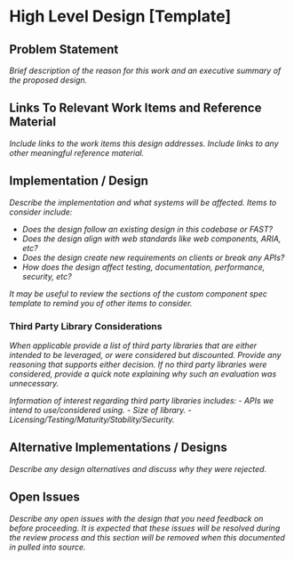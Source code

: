 # High Level Design [Template]

## Problem Statement

*Brief description of the reason for this work and an executive summary of the proposed design.*

## Links To Relevant Work Items and Reference Material

*Include links to the work items this design addresses.*
*Include links to any other meaningful reference material.*

## Implementation / Design

*Describe the implementation and what systems will be affected. Items to consider include:*
   - *Does the design follow an existing design in this codebase or FAST?*
   - *Does the design align with web standards like web components, ARIA, etc?*
   - *Does the design create new requirements on clients or break any APIs?*
   - *How does the design affect testing, documentation, performance, security, etc?*

*It may be useful to review the sections of the custom component spec template to remind you of other items to consider.*

### Third Party Library Considerations

*When applicable provide a list of third party libraries that are either intended to be leveraged, or were considered but discounted. Provide any reasoning that supports either decision. If no third party libraries were considered, provide a quick note explaining why such an evaluation was unnecessary.*

*Information of interest regarding third party libraries includes:*
    - *APIs we intend to use/considered using.*
    - *Size of library.*
    - *Licensing/Testing/Maturity/Stability/Security.*

## Alternative Implementations / Designs

*Describe any design alternatives and discuss why they were rejected.*

## Open Issues

*Describe any open issues with the design that you need feedback on before proceeding.*
*It is expected that these issues will be resolved during the review process and this section will be removed when this documented in pulled into source.*
